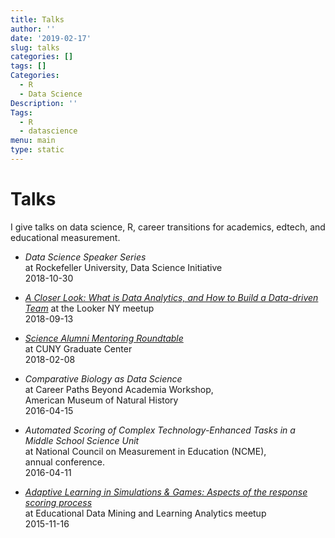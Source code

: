 ```yaml
---
title: Talks
author: ''
date: '2019-02-17'
slug: talks
categories: []
tags: []
Categories:
  - R
  - Data Science
Description: ''
Tags:
  - R
  - datascience
menu: main
type: static
---
```


# Talks

<p class="lead">
I give talks on data science, R, career transitions for academics, edtech, and educational measurement. 
</p>

* *Data Science Speaker Series*  
  at Rockefeller University, Data Science Initiative  
  2018-10-30  
  
* [*A Closer Look: What is Data Analytics, and How to Build a Data-driven Team*](https://www.meetup.com/meetup-group-XwKEpidf/events/254075040/)   at the Looker NY meetup  
  2018-09-13  
  
* [*Science Alumni Mentoring Roundtable*](https://careerplan.commons.gc.cuny.edu/events/alumni-mentoring-roundtable-2018)  
  at CUNY Graduate Center  
  2018-02-08
  
* *Comparative Biology as Data Science*  
  at Career Paths Beyond Academia Workshop,   
  American Museum of Natural History  
  2016-04-15
  
* *Automated Scoring of Complex Technology-Enhanced Tasks in a Middle School Science Unit*  
  at National Council on Measurement in Education (NCME),  
  annual conference.  
  2016-04-11
  
* [*Adaptive Learning in Simulations & Games: Aspects of the response scoring process*](https://www.meetup.com/Educational-Data-Mining-Learning-Analytics-in-NYC/events/226208289/)  
  at Educational Data Mining and Learning Analytics meetup  
  2015-11-16


